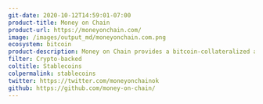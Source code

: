 ```yaml
---
git-date: 2020-10-12T14:59:01-07:00
product-title: Money on Chain
product-url: https://moneyonchain.com/
image: /images/output_md/moneyonchain.com.png
ecosystem: bitcoin
product-description: Money on Chain provides a bitcoin-collateralized and dollar-pegged stablecoin
filter: Crypto-backed
coltitle: Stablecoins
colpermalink: stablecoins
twitter: https://twitter.com/moneyonchainok
github: https://github.com/money-on-chain/
---
```

